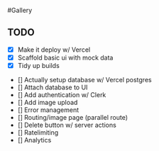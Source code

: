 #Gallery

## TODO

- [x] Make it deploy w/ Vercel
- [x] Scaffold basic ui with mock data
- [x] Tidy up builds
- [] Actually setup database w/ Vercel postgres
- [] Attach database to UI
- [] Add authentication w/ Clerk
- [] Add image upload
- [] Error management
- [] Routing/image page (parallel route)
- [] Delete button w/ server actions
- [] Ratelimiting
- [] Analytics
